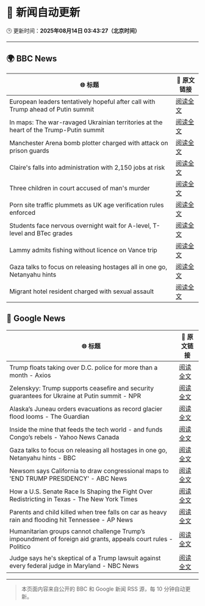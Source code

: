 # 🧠 新闻自动更新

🕒 更新时间：**2025年08月14日 03:43:27（北京时间）**

---

## 🌍 BBC News

| 🌐 标题 | 🔗 原文链接 |
|--------|-------------|
| European leaders tentatively hopeful after call with Trump ahead of Putin summit | [阅读全文](https://www.bbc.com/news/articles/cpv0l9e187yo?at_medium=RSS&at_campaign=rss) |
| In maps: The war-ravaged Ukrainian territories at the heart of the Trump-Putin summit | [阅读全文](https://www.bbc.com/news/articles/cgkrn433lk2o?at_medium=RSS&at_campaign=rss) |
| Manchester Arena bomb plotter charged with attack on prison guards | [阅读全文](https://www.bbc.com/news/articles/ckge2qdr88eo?at_medium=RSS&at_campaign=rss) |
| Claire's falls into administration with 2,150 jobs at risk | [阅读全文](https://www.bbc.com/news/articles/cp8zwdy98k8o?at_medium=RSS&at_campaign=rss) |
| Three children in court accused of man's murder | [阅读全文](https://www.bbc.com/news/articles/cgr99lkjlk4o?at_medium=RSS&at_campaign=rss) |
| Porn site traffic plummets as UK age verification rules enforced | [阅读全文](https://www.bbc.com/news/articles/c17n9k54qz2o?at_medium=RSS&at_campaign=rss) |
| Students face nervous overnight wait for A-level, T-level and BTec grades | [阅读全文](https://www.bbc.com/news/articles/c15lv2xxyy5o?at_medium=RSS&at_campaign=rss) |
| Lammy admits fishing without licence on Vance trip | [阅读全文](https://www.bbc.com/news/articles/cg7jdkmvvv1o?at_medium=RSS&at_campaign=rss) |
| Gaza talks to focus on releasing hostages all in one go, Netanyahu hints | [阅读全文](https://www.bbc.com/news/articles/c9vd734vv0yo?at_medium=RSS&at_campaign=rss) |
| Migrant hotel resident charged with sexual assault | [阅读全文](https://www.bbc.com/news/articles/c0l6kdn041wo?at_medium=RSS&at_campaign=rss) |

## 📰 Google News

| 🌐 标题 | 🔗 原文链接 |
|--------|-------------|
| Trump floats taking over D.C. police for more than a month - Axios | [阅读全文](https://news.google.com/rss/articles/CBMic0FVX3lxTE5YeDFKdkpzRmoydWFLWmdGOUFtY3VOVXJIZTBZZGJia0hnb2pzQ1R3NERJSkZuOF9JUGxWc3dDZFNtOXUtWEJEalhJYUdtdTFTbWlVMVk1MXFmRURJZF80aXo5di0teHJPSG9xQURINnNKMWc?oc=5) |
| Zelenskyy: Trump supports ceasefire and security guarantees for Ukraine at Putin summit - NPR | [阅读全文](https://news.google.com/rss/articles/CBMilgFBVV95cUxNSEFXMDVxbzl0Mi05ZVpqWDhpM3hxdFozZW0zRkV5a0FVbWhzVzJBNThWWW11RFR1bzdYWU1QZFpZbFV6a3RidUlCLUJibUdLYnRTZndFYzVqNVZ4WmhJWXRFZF80ZXJINFY0SmRHa1pEV20zQTREWlpUSmZUUTktRVA3WklIYUx5RURESXR5QkpydUNTQVE?oc=5) |
| Alaska’s Juneau orders evacuations as record glacier flood looms - The Guardian | [阅读全文](https://news.google.com/rss/articles/CBMilgFBVV95cUxNdXN1YVBVWll4TC0xTC14cmlvcFRWMEd2SHU5UWpGN2ZZNVlWRTRUVl83VGhvdGFBYU5JczEwRklnMnFCMXNuN1lyQXBqMWdsQ0hJOXpqci1DWDB1eXNvQlM0MlVWbE5jVW4zMF9NTWh6US1YSnpZblBhZUh4YzN2aElDT1VQT2xLNjZSdG1IbWl1Q0JGMlE?oc=5) |
| Inside the mine that feeds the tech world - and funds Congo’s rebels - Yahoo News Canada | [阅读全文](https://news.google.com/rss/articles/CBMieEFVX3lxTE1HQXNLUndIMkRVWTdNVW5HdF9nemR1ZV9fMWJFWnRrdnJtaThmcE1abFQybVJGZGZkdHhmakE5Wi1IU0gyb3M1OHI3aHNsTGdEMTdjeVE0QkRid2xXZnk4bnFoYXJHTTVJWWNGdWlUODZjOVhSbWw5cw?oc=5) |
| Gaza talks to focus on releasing all hostages in one go, Netanyahu hints - BBC | [阅读全文](https://news.google.com/rss/articles/CBMiWkFVX3lxTE9ZWWtGdjkyN29zX3IxUmtxVXRhRU55WElmbWtCZHRlUTNFWWI1NGpCNjdZTmhvVGxEMGh3eFFXc2FYZ0Z2Q1E1Skt3WGxhbVBGTHNraVp6ZXVRZ9IBX0FVX3lxTE1nbWtUZy1kTENZOEhieVFFZllZd09MMkR1NEp4QWZodEUxaTdEN2pfVzNRb0hGZHBsYzFvTzhkMzVYemNkY0ZGNU5JWFk3YUZkRzBFNHR1aUprcDVEOENn?oc=5) |
| Newsom says California to draw congressional maps to 'END TRUMP PRESIDENCY' - ABC News | [阅读全文](https://news.google.com/rss/articles/CBMinwFBVV95cUxNQW9ETGhFVDdUdUFBVjRodUl2TGYtN25XWDVyR3JhdUxKSnVSTXVkUnNXbU1ySnc0ckFfX0VnWXVNS213Y3U4NWNJVDRVNzd4MHZzN2xZaXVaNmkzWmJxc0hycXJiMHFEMUx5bGpYYzhVdXVMenl3cWZIOUs2ZDRBbkxtY2VDWVIwTDZsYmJpdTZlLUctZ1RwZ21ocjdnZ2fSAaQBQVVfeXFMT0dMaDdHdVlyemUxUFR2YXktX1RPT3ZWeEZqODJOMnhFNmtrUkxRdEJzQlN4S29xeHdUVlcya2E4amVKZmJ2SkFyYnh3T050aVpKbVBFeDBoRHpNR2dYV2VtdTZlRHNOdzU0QXZqeDVtRVJBTV9KVnl1Ry1ha1ZuODJhZkp3ek9Fd3R5cVo4cTMtQV9fSXRvM1dxTzZaMnJmVzQweWU?oc=5) |
| How a U.S. Senate Race Is Shaping the Fight Over Redistricting in Texas - The New York Times | [阅读全文](https://news.google.com/rss/articles/CBMihAFBVV95cUxNWFhrSFQxcXVuc0NscWdhMm5PRHdoUS1LNjlOVFM2dzRZMUt2VHpMQ3U3a0lZUEhvSmJLdW9Jcm1BNXBobEZIbG1jOUkzV3FfTkttajk4REg2bHBCRlFRWFBGVWVxRzlNRkktT0x3QXhTcUtsNHJxcHphVmVQa1ROckY5Q0E?oc=5) |
| Parents and child killed when tree falls on car as heavy rain and flooding hit Tennessee - AP News | [阅读全文](https://news.google.com/rss/articles/CBMirwFBVV95cUxNbDgwYmszTkN4ZTJ4MEg1RlhvWm5wbjQ3a2NGQkdlbURSSm1NMC0yMUlBd2NtTW51V3U3UnFfbU4yUWtRMjdnQ1phU3dvcDROdzkzQ3hkRGIyUEMtMVFKRTdGQUhxNndWcVltdVV6ZjRPRUd5ZWpYakwyUDZhd3ZBaG1hTlc5SU9BWE5tUG1ydV9SaXhwQVJqZGhQVHBlV3lvQkswenIxNlc5WVRVX1Z3?oc=5) |
| Humanitarian groups cannot challenge Trump’s impoundment of foreign aid grants, appeals court rules - Politico | [阅读全文](https://news.google.com/rss/articles/CBMi4AFBVV95cUxQZzRCTFVPanlfenctTDBfdFVVUHlnUi1WakdZaFdURGgyQ0RKRmNORzRraXNZVXVlVFFxOWJKb1FKalRXV2RkWUxFNTc3RGJLTVJPWG1CS0JTRXNEaEs4VGlSNzhXOGFKaW1EWEJ1aFJURVluempVNFQ0V1Y1OHFfQ1FXZ2k4MWVzOHBfSGVTZUdoOFlwd0pzYlhuWWNNMEtQU2NiLXVBV2RUOGVUUWEzYzZ2SEdZby04VWNEVzZMYmkxUXNfZUVvVHF4dnlmei01M1g3YWNfMGdQdmZBS3hJTg?oc=5) |
| Judge says he's skeptical of a Trump lawsuit against every federal judge in Maryland - NBC News | [阅读全文](https://news.google.com/rss/articles/CBMixgFBVV95cUxNcW5UVFFaMTdZWXMzbmZEVk9GcWpkSjVKUkhNZ01rWUpLWjNZQmwyaVA3RzNqR1JVVG5yWFJGV0E4QUtxNUJkVXhYdl85NXJTVWJ1bzZYZDNobXBRd2FSczI4cEcxejJZaFdoTkFMYnh0d3J0X1poZ19RTXhoYVVWM19DdWd5Uzd4dXJEWDdJTUVOc2pEX1JYUXdIdDVpUFFDU1pvcGI1M1pfR0RIcTdXYjdqNzhqSzluV0tLM2U2T0JkV3NBTEHSAVZBVV95cUxONkd0SWY1LVlDeTltN25KV0xSTGhoMlBDVUxLUWNGSWJEay1FdWpSNl81QXktUHM3blE3QzF2TmFFQ0RiT1hndUFKTTF0UEVhSzJ5cnJjdw?oc=5) |

---
> 本页面内容来自公开的 BBC 和 Google 新闻 RSS 源，每 10 分钟自动更新。